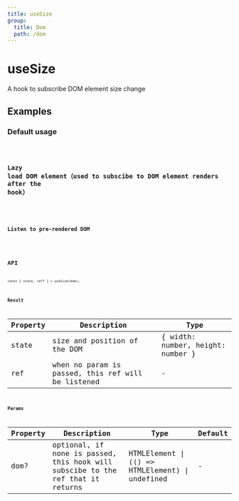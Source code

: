 ```yaml
---
title: useSize
group:
  title: Dom
  path: /dom
---
```


# useSize

A hook to subscribe DOM element size change

## Examples

### Default usage

<code src="./demo/demo1.tsx" />

### Lazy load DOM element（used to subscibe to DOM element renders after the hook）

<code src="./demo/demo2.tsx" />

### Listen to pre-rendered DOM

<code src="./demo/demo3.tsx" />

## API

```
const [ state, ref? ] = useSize(dom);
```

### Result

| Property | Description                                         | Type                 |
|----------|------------------------------------------|------------|
| state  | size and position of the DOM                             | { width: number, height: number }    |
| ref     | when no param is passed, this ref will be listened      | -        |

### Params

| Property | Description                                                        | Type                   | Default |
|---------|----------------------------------------------|------------------------|--------|
| dom? | optional, if none is passed, this hook will subscibe to the ref that it returns  | HTMLElement \| (() => HTMLElement) \| undefined | -      |
